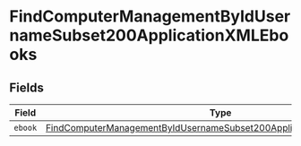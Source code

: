 # FindComputerManagementByIdUsernameSubset200ApplicationXMLEbooks


## Fields

| Field                                                                                                                                                                   | Type                                                                                                                                                                    | Required                                                                                                                                                                | Description                                                                                                                                                             |
| ----------------------------------------------------------------------------------------------------------------------------------------------------------------------- | ----------------------------------------------------------------------------------------------------------------------------------------------------------------------- | ----------------------------------------------------------------------------------------------------------------------------------------------------------------------- | ----------------------------------------------------------------------------------------------------------------------------------------------------------------------- |
| `ebook`                                                                                                                                                                 | [FindComputerManagementByIdUsernameSubset200ApplicationXMLEbooksEbook](../../models/operations/findcomputermanagementbyidusernamesubset200applicationxmlebooksebook.md) | :heavy_minus_sign:                                                                                                                                                      | N/A                                                                                                                                                                     |